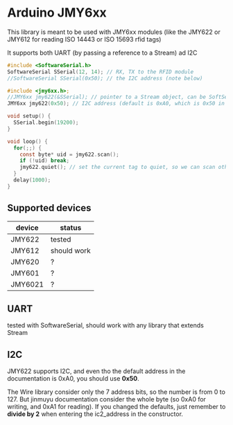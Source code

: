 # Arduino JMY6xx

This library is meant to be used with JMY6xx modules (like the JMY622 or JMY612 for reading ISO 14443 or ISO 15693 rfid tags)

It supports both UART (by passing a reference to a Stream) ad I2C

```C
#include <SoftwareSerial.h>
SoftwareSerial SSerial(12, 14); // RX, TX to the RFID module
//SoftwareSerial SSerial(0x50); // the I2C address (note below)

#include <jmy6xx.h>;
//JMY6xx jmy622(&SSerial); // pointer to a Stream object, can be SoftSerial or Serial1
JMY6xx jmy622(0x50); // I2C address (default is 0xA0, which is 0x50 in Wire.h)

void setup() {
  SSerial.begin(19200);
}

void loop() {
  for(;;) {
    const byte* uid = jmy622.scan();
    if (!uid) break;
    jmy622.quiet(); // set the current tag to quiet, so we can scan others in range
  }
  delay(1000);
}
```

## Supported devices

| device | status |
|--------|--------|
| JMY622 | tested |
| JMY612 | should work |
| JMY620 | ? |
| JMY601 | ? |
| JMY6021 | ? |

## UART

tested with SoftwareSerial, should work with any library that extends Stream

## I2C

JMY622 supports I2C, and even tho the default address in the documentation is 0xA0, you should use **0x50**. 

The Wire library consider only the 7 address bits, so the number is from 0 to 127. But jinmuyu documentation consider the whole byte (so 0xA0 for writing, and 0xA1 for reading). If you changed the defaults, just remember to **divide by 2** when entering the ic2_address in the constructor.
